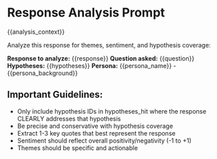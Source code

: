# Response Analysis Prompt

{{analysis_context}}

Analyze this response for themes, sentiment, and hypothesis coverage:

**Response to analyze:** {{response}}
**Question asked:** {{question}}
**Hypotheses:** {{hypotheses}}
**Persona:** {{persona_name}} - {{persona_background}}

## Important Guidelines:
- Only include hypothesis IDs in hypotheses_hit where the response CLEARLY addresses that hypothesis
- Be precise and conservative with hypothesis coverage
- Extract 1-3 key quotes that best represent the response
- Sentiment should reflect overall positivity/negativity (-1 to +1)
- Themes should be specific and actionable